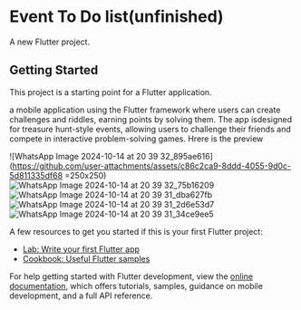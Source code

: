 # Event To Do list(unfinished)

A new Flutter project.

## Getting Started

This project is a starting point for a Flutter application.

a mobile application using the Flutter framework where users can create challenges and riddles, earning points by solving them. The app isdesigned for treasure hunt-style events, allowing users to challenge their friends  and compete in interactive problem-solving games.
Hrere is the preview

![WhatsApp Image 2024-10-14 at 20 39 32_895ae616](https://github.com/user-attachments/assets/c86c2ca9-8ddd-4055-9d0c-5d811335df68 =250x250)    ![WhatsApp Image 2024-10-14 at 20 39 32_75b16209](https://github.com/user-attachments/assets/debb45a1-522c-424e-86d5-54bde807de7d) ![WhatsApp Image 2024-10-14 at 20 39 31_dba627fb](https://github.com/user-attachments/assets/2c8afe8f-03ac-43e1-b8fc-c332ef5f739f) ![WhatsApp Image 2024-10-14 at 20 39 31_2d6e53d7](https://github.com/user-attachments/assets/aa9fd3ae-485f-4046-8383-ff8ee3dd1c0d) ![WhatsApp Image 2024-10-14 at 20 39 31_34ce9ee5](https://github.com/user-attachments/assets/e6c5d333-e72a-406f-b206-0ddffd5d5aa7)







A few resources to get you started if this is your first Flutter project:

- [Lab: Write your first Flutter app](https://docs.flutter.dev/get-started/codelab)
- [Cookbook: Useful Flutter samples](https://docs.flutter.dev/cookbook)

For help getting started with Flutter development, view the
[online documentation](https://docs.flutter.dev/), which offers tutorials,
samples, guidance on mobile development, and a full API reference.
